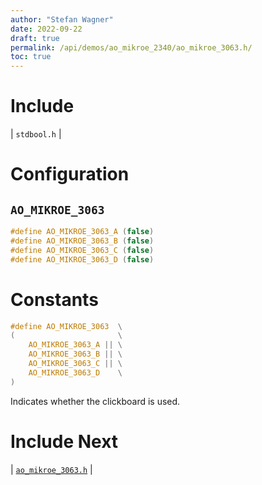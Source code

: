 ```yaml
---
author: "Stefan Wagner"
date: 2022-09-22
draft: true
permalink: /api/demos/ao_mikroe_2340/ao_mikroe_3063.h/
toc: true
---
```


# Include

| `stdbool.h` |

# Configuration

## `AO_MIKROE_3063`

```c
#define AO_MIKROE_3063_A (false)
#define AO_MIKROE_3063_B (false)
#define AO_MIKROE_3063_C (false)
#define AO_MIKROE_3063_D (false)
```

# Constants

```c
#define AO_MIKROE_3063  \
(                       \
    AO_MIKROE_3063_A || \
    AO_MIKROE_3063_B || \
    AO_MIKROE_3063_C || \
    AO_MIKROE_3063_D    \
)
```

Indicates whether the clickboard is used.

# Include Next

| [`ao_mikroe_3063.h`](../ao_mikroe/ao_mikroe_3063.h.md) |
